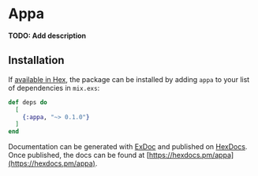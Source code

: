 # Appa

**TODO: Add description**

## Installation

If [available in Hex](https://hex.pm/docs/publish), the package can be installed
by adding `appa` to your list of dependencies in `mix.exs`:

```elixir
def deps do
  [
    {:appa, "~> 0.1.0"}
  ]
end
```

Documentation can be generated with [ExDoc](https://github.com/elixir-lang/ex_doc)
and published on [HexDocs](https://hexdocs.pm). Once published, the docs can
be found at [https://hexdocs.pm/appa](https://hexdocs.pm/appa).

